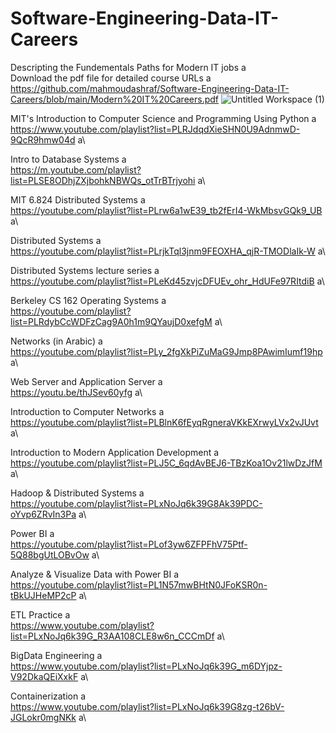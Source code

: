# Software-Engineering-Data-IT-Careers
Descripting the Fundementals Paths for Modern IT jobs a\
Download the pdf file for detailed course URLs a\
https://github.com/mahmoudashraf/Software-Engineering-Data-IT-Careers/blob/main/Modern%20IT%20Careers.pdf
![Untitled Workspace (1)](https://user-images.githubusercontent.com/4873795/135354601-bdb65dfb-1313-494b-9bc1-74b57fa17507.jpg)



MIT's Introduction to Computer Science and Programming Using Python a\
https://www.youtube.com/playlist?list=PLRJdqdXieSHN0U9AdnmwD-9QcR9hmw04d  a\

Intro to Database Systems  a\
https://m.youtube.com/playlist?list=PLSE8ODhjZXjbohkNBWQs_otTrBTrjyohi  a\

MIT 6.824 Distributed Systems  a\
https://youtube.com/playlist?list=PLrw6a1wE39_tb2fErI4-WkMbsvGQk9_UB  a\

Distributed Systems  a\
https://youtube.com/playlist?list=PLrjkTql3jnm9FEOXHA_qjR-TMODlaIk-W  a\

Distributed Systems lecture series  a\
https://youtube.com/playlist?list=PLeKd45zvjcDFUEv_ohr_HdUFe97RItdiB  a\

Berkeley CS 162 Operating Systems  a\
https://youtube.com/playlist?list=PLRdybCcWDFzCag9A0h1m9QYaujD0xefgM  a\

Networks (in Arabic)  a\
https://youtube.com/playlist?list=PLy_2fgXkPiZuMaG9Jmp8PAwimIumf19hp  a\

Web Server and Application Server  a\
https://youtu.be/thJSev60yfg  a\

Introduction to Computer Networks   a\
https://youtube.com/playlist?list=PLBlnK6fEyqRgneraVKkEXrwyLVx2vJUvt  a\
 
Introduction to Modern Application Development  a\
https://youtube.com/playlist?list=PLJ5C_6qdAvBEJ6-TBzKoa1Ov21lwDzJfM  a\

Hadoop & Distributed Systems  a\
https://youtube.com/playlist?list=PLxNoJq6k39G8Ak39PDC-oYvp6ZRvIn3Pa  a\

Power BI  a\
https://youtube.com/playlist?list=PLof3yw6ZFPFhV75Ptf-5Q88bgUtLOBvOw  a\


Analyze & Visualize Data with Power BI  a\
https://youtube.com/playlist?list=PL1N57mwBHtN0JFoKSR0n-tBkUJHeMP2cP  a\



ETL Practice  a\
https://www.youtube.com/playlist?list=PLxNoJq6k39G_R3AA108CLE8w6n_CCCmDf  a\

BigData Engineering  a\
https://www.youtube.com/playlist?list=PLxNoJq6k39G_m6DYjpz-V92DkaQEiXxkF  a\

Containerization  a\
https://www.youtube.com/playlist?list=PLxNoJq6k39G8zg-t26bV-JGLokr0mgNKk a\

